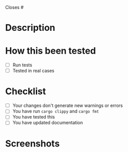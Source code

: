 Closes #<number of issue>
# Description
<!-- description of PR -->
# How this been tested
<!-- mark all applicable items with x inside brackets -->
- [ ] Run tests
- [ ] Tested in real cases
# Checklist
<!-- you should do all of this, mark applicable items with x inside brackets -->
- [ ] Your changes don't generate new warnings or errors
- [ ] You have run `cargo clippy` and `cargo fmt`
- [ ] You have tested this
- [ ] You have updated documentation
# Screenshots
<!-- add screenshots if applicable -->

